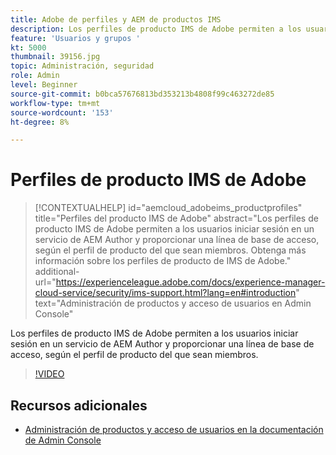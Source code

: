 ```yaml
---
title: Adobe de perfiles y AEM de productos IMS
description: Los perfiles de producto IMS de Adobe permiten a los usuarios iniciar sesión en un servicio de AEM Author y proporcionar una línea de base de acceso, según el perfil de producto del que sean miembros.
feature: 'Usuarios y grupos '
kt: 5000
thumbnail: 39156.jpg
topic: Administración, seguridad
role: Admin
level: Beginner
source-git-commit: b0bca57676813bd353213b4808f99c463272de85
workflow-type: tm+mt
source-wordcount: '153'
ht-degree: 8%

---
```



# Perfiles de producto IMS de Adobe

>[!CONTEXTUALHELP]
>id="aemcloud_adobeims_productprofiles"
>title="Perfiles del producto IMS de Adobe"
>abstract="Los perfiles de producto IMS de Adobe permiten a los usuarios iniciar sesión en un servicio de AEM Author y proporcionar una línea de base de acceso, según el perfil de producto del que sean miembros. Obtenga más información sobre los perfiles de producto de IMS de Adobe."
>additional-url="https://experienceleague.adobe.com/docs/experience-manager-cloud-service/security/ims-support.html?lang=en#introduction" text="Administración de productos y acceso de usuarios en Admin Console"

Los perfiles de producto IMS de Adobe permiten a los usuarios iniciar sesión en un servicio de AEM Author y proporcionar una línea de base de acceso, según el perfil de producto del que sean miembros.

>[!VIDEO](https://video.tv.adobe.com/v/39156/?quality=12&learn=on)

## Recursos adicionales

+ [Administración de productos y acceso de usuarios en la documentación de Admin Console](https://docs.adobe.com/content/help/en/experience-manager-cloud-service/security/ims-support.html#managing-products-and-user-access-in-admin-console)

